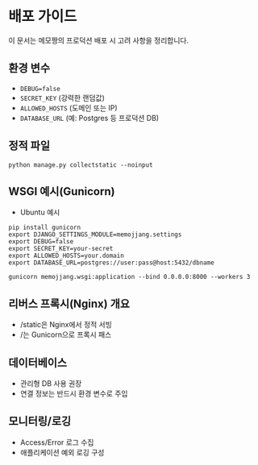 # 배포 가이드

이 문서는 메모짱의 프로덕션 배포 시 고려 사항을 정리합니다.

## 환경 변수
- `DEBUG=false`
- `SECRET_KEY` (강력한 랜덤값)
- `ALLOWED_HOSTS` (도메인 또는 IP)
- `DATABASE_URL` (예: Postgres 등 프로덕션 DB)

## 정적 파일
```
python manage.py collectstatic --noinput
```

## WSGI 예시(Gunicorn)
- Ubuntu 예시
```
pip install gunicorn
export DJANGO_SETTINGS_MODULE=memojjang.settings
export DEBUG=false
export SECRET_KEY=your-secret
export ALLOWED_HOSTS=your.domain
export DATABASE_URL=postgres://user:pass@host:5432/dbname

gunicorn memojjang.wsgi:application --bind 0.0.0.0:8000 --workers 3
```

## 리버스 프록시(Nginx) 개요
- /static은 Nginx에서 정적 서빙
- /는 Gunicorn으로 프록시 패스

## 데이터베이스
- 관리형 DB 사용 권장
- 연결 정보는 반드시 환경 변수로 주입

## 모니터링/로깅
- Access/Error 로그 수집
- 애플리케이션 예외 로깅 구성
